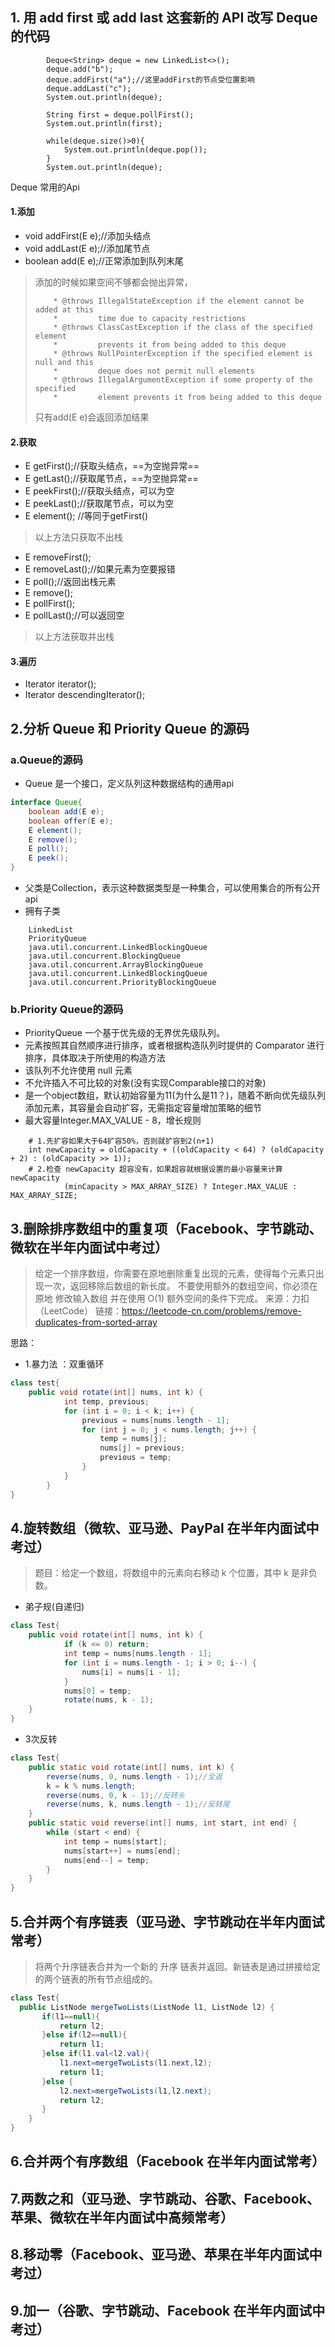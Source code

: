 ## 1. 用 add first 或 add last 这套新的 API 改写 Deque 的代码
```
        Deque<String> deque = new LinkedList<>();
        deque.add("b");
        deque.addFirst("a");//这里addFirst的节点受位置影响
        deque.addLast("c");
        System.out.println(deque);

        String first = deque.pollFirst();
        System.out.println(first);

        while(deque.size()>0){
            System.out.println(deque.pop());
        }
        System.out.println(deque);

```
Deque 常用的Api
#### 1.添加 
-  void addFirst(E e);//添加头结点
-  void addLast(E e);//添加尾节点
-  boolean add(E e);//正常添加到队列末尾 

> 添加的时候如果空间不够都会抛出异常，
>```
>     * @throws IllegalStateException if the element cannot be added at this
>     *         time due to capacity restrictions
>     * @throws ClassCastException if the class of the specified element
>     *         prevents it from being added to this deque
>     * @throws NullPointerException if the specified element is null and this
>     *         deque does not permit null elements
>     * @throws IllegalArgumentException if some property of the specified
>     *         element prevents it from being added to this deque
>```
>只有add(E e)会返回添加结果
>
#### 2.获取
- E getFirst();//获取头结点，==为空抛异常==
- E getLast();//获取尾节点，==为空抛异常==
- E peekFirst();//获取头结点，可以为空
- E peekLast();//获取尾节点，可以为空
- E element(); //等同于getFirst()
> 以上方法只获取不出栈

- E removeFirst();
- E removeLast();//如果元素为空要报错
- E poll();//返回出栈元素
- E remove();
- E pollFirst();
- E pollLast();//可以返回空

> 以上方法获取并出栈

#### 3.遍历
- Iterator<E> iterator();
- Iterator<E> descendingIterator();

## 2.分析 Queue 和 Priority Queue 的源码
### a.Queue的源码
- Queue 是一个接口，定义队列这种数据结构的通用api
```java
interface Queue{
    boolean add(E e);
    boolean offer(E e);
    E element();
    E remove();
    E poll();
    E peek();
}
```
- 父类是Collection，表示这种数据类型是一种集合，可以使用集合的所有公开api
- 拥有子类
```
    LinkedList
    PriorityQueue
    java.util.concurrent.LinkedBlockingQueue
    java.util.concurrent.BlockingQueue
    java.util.concurrent.ArrayBlockingQueue
    java.util.concurrent.LinkedBlockingQueue
    java.util.concurrent.PriorityBlockingQueue
```
### b.Priority Queue的源码
- PriorityQueue 一个基于优先级的无界优先级队列。
- 元素按照其自然顺序进行排序，或者根据构造队列时提供的 Comparator 进行排序，具体取决于所使用的构造方法
- 该队列不允许使用 null 元素
- 不允许插入不可比较的对象(没有实现Comparable接口的对象)
- 是一个object数组，默认初始容量为11(为什么是11？)，随着不断向优先级队列添加元素，其容量会自动扩容，无需指定容量增加策略的细节
- 最大容量Integer.MAX_VALUE - 8，增长规则
```
    # 1.先扩容如果大于64扩容50%，否则就扩容到2(n+1)
    int newCapacity = oldCapacity + ((oldCapacity < 64) ? (oldCapacity + 2) : (oldCapacity >> 1));
    # 2.检查 newCapacity 超容没有，如果超容就根据设置的最小容量来计算 newCapacity
            (minCapacity > MAX_ARRAY_SIZE) ? Integer.MAX_VALUE :  MAX_ARRAY_SIZE;
```

## 3.删除排序数组中的重复项（Facebook、字节跳动、微软在半年内面试中考过）
> 给定一个排序数组，你需要在原地删除重复出现的元素，使得每个元素只出现一次，返回移除后数组的新长度。 
 不要使用额外的数组空间，你必须在 原地 修改输入数组 并在使用 O(1) 额外空间的条件下完成。 
来源：力扣（LeetCode）
链接：https://leetcode-cn.com/problems/remove-duplicates-from-sorted-array

思路：
- 1.暴力法 ：双重循环
```java
class test{
    public void rotate(int[] nums, int k) {
            int temp, previous;
            for (int i = 0; i < k; i++) {
                previous = nums[nums.length - 1];
                for (int j = 0; j < nums.length; j++) {
                    temp = nums[j];
                    nums[j] = previous;
                    previous = temp;
                }
            }
        }
}
```



## 4.旋转数组（微软、亚马逊、PayPal 在半年内面试中考过）
> 题目：给定一个数组，将数组中的元素向右移动 k 个位置，其中 k 是非负数。
- 弟子规(自递归)
```java
class Test{
    public void rotate(int[] nums, int k) {
            if (k <= 0) return;
            int temp = nums[nums.length - 1];
            for (int i = nums.length - 1; i > 0; i--) {
                nums[i] = nums[i - 1];
            }
            nums[0] = temp;
            rotate(nums, k - 1);
    }
}
```

- 3次反转
```java
class Test{
    public static void rotate(int[] nums, int k) {
        reverse(nums, 0, nums.length - 1);//全返
        k = k % nums.length;
        reverse(nums, 0, k - 1);//反转头
        reverse(nums, k, nums.length - 1);//反转尾
    }
    public static void reverse(int[] nums, int start, int end) {
        while (start < end) {
            int temp = nums[start];
            nums[start++] = nums[end];
            nums[end--] = temp;
        }
    }
}
```

## 5.合并两个有序链表（亚马逊、字节跳动在半年内面试常考）
>将两个升序链表合并为一个新的 升序 链表并返回。新链表是通过拼接给定的两个链表的所有节点组成的。
```java
class Test{
  public ListNode mergeTwoLists(ListNode l1, ListNode l2) {
       if(l1==null){
           return l2;
       }else if(l2==null){
           return l1;
       }else if(l1.val<l2.val){
           l1.next=mergeTwoLists(l1.next,l2);
           return l1;
       }else {
           l2.next=mergeTwoLists(l1,l2.next);
           return l2;
       }        
    }
}
```

## 6.合并两个有序数组（Facebook 在半年内面试常考）

## 7.两数之和（亚马逊、字节跳动、谷歌、Facebook、苹果、微软在半年内面试中高频常考）
## 8.移动零（Facebook、亚马逊、苹果在半年内面试中考过）
## 9.加一（谷歌、字节跳动、Facebook 在半年内面试中考过）